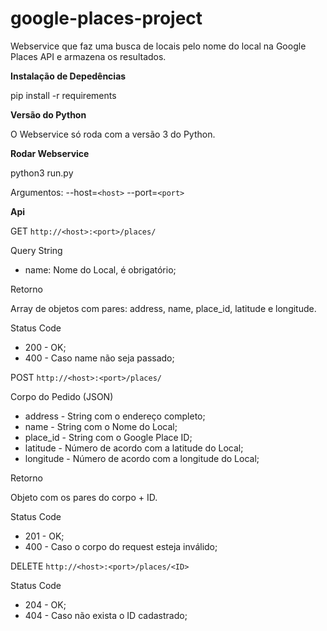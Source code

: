 # google-places-project
Webservice​ que faz uma busca de locais pelo nome do local na Google Places API e armazena os resultados.


**Instalação de Depedências**

pip install -r requirements


**Versão do Python**

O Webservice só roda com a versão 3 do Python.


**Rodar Webservice**

python3 run.py 

Argumentos:
    --host=`<host>`
    --port=`<port>`


**Api**

GET `http://<host>:<port>/places/`

Query String

- name: Nome do Local, é obrigatório;

Retorno

Array de objetos com pares: address, name, place_id, latitude e longitude.

Status Code

- 200 - OK;
- 400 - Caso name não seja passado;


POST `http://<host>:<port>/places/`

Corpo do Pedido (JSON)

- address - String com o endereço completo; 
- name - String com o Nome do Local;
- place_id - String com o Google Place ID;
- latitude - Número de acordo com a latitude do Local;
- longitude - Número de acordo com a longitude do Local;

Retorno

Objeto com os pares do corpo + ID.

Status Code

- 201 - OK;
- 400 - Caso o corpo do request esteja inválido;

DELETE `http://<host>:<port>/places/<ID>`

Status Code

- 204 - OK;
- 404 - Caso não exista o ID cadastrado;
